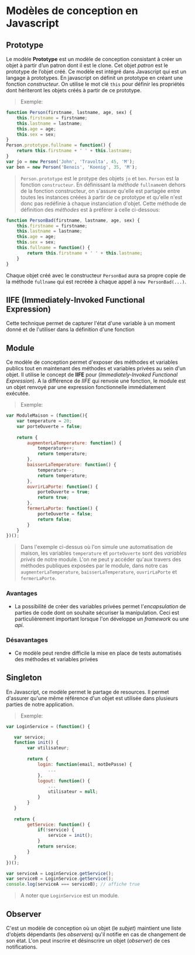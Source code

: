 # Modèles de conception en Javascript

## Prototype
Le modèle **Prototype** est un modèle de conception consistant à créer un objet à partir d’un patron dont il est le clone. Cet objet *patron* est le prototype de l’objet créé. 
Ce modèle est intégré dans Javascript qui est un langage à prototypes.
En javascript on définit un prototype en créant une fonction *constructeur*. On utilise le mot clé ```this``` pour définir les propriétés dont hériteront les objets créés à partir de ce prototype.

>Exemple: 
```js
function Person(firstname, lastname, age, sex) {
    this.firstname = firstname;
    this.lastname = lastname;
    this.age = age;
    this.sex = sex;
}
Person.prototype.fullname = function() {
    return this.firstname + ' ' + this.lastname;
}
var jo = new Person('John', 'Travolta', 45, 'M');
var ben = new Person('Benois', 'Koenig', 35, 'M');
```
>```Person.prototype``` est le protype des objets ```jo``` et ```ben```. ```Person``` est la fonction ```constructeur```.
>En définissant la *méthode*  ```fullname```en dehors de la fonction constructeur, on s'assure qu'elle est partagée entre toutes les instances créées à partir de ce prototype et qu'elle n'est donc pas redéfinie à chaque instanciation d'objet.
Cette méthode de définition des *méthodes* est à préférer à celle ci-dessous:
```js
function PersonBad(firstname, lastname, age, sex) {
    this.firstname = firstname;
    this.lastname = lastname;
    this.age = age;
    this.sex = sex;
    this.fullname = function() {
        return this.firstname + ' ' + this.lastname;
    }
}
```
Chaque objet créé avec le constructeur ```PersonBad``` aura sa propre copie de la méthode ```fullname``` qui est recréée à chaque appel à ```new PersonBad(...)```.
## IIFE (Immediately-Invoked Functional Expression)
Cette technique permet de capturer l'état d'une variable à un moment donné et de l'utiliser dans la définition d'une fonction 
## Module
Ce modèle de conception permet d'exposer des méthodes et variables publics tout en maintenant des méthodes et variables privées au sein d'un objet. Il utilise le concept de **IIFE** pour (*Immediately-Invoked Functional Expression*). A la différence de *IIFE* qui renvoie une fonction, le module est un objet renvoyé par une expression fonctionnelle immédiatement exécutée. 
> Exemple:
```js
var ModuleMaison = (function(){
    var temperature = 20;
    var porteOuverte = false;
    
    return {
        augmenterLaTemperature: function() {
            temperature++;
            return temperature;
        },
        baisserLaTemperature: function() {
            temperature--;
            return temperature;
        },
        ouvrirLaPorte: function() {
            porteOuverte = true;
            return true;
        },
        fermerLaPorte: function() {
            porteOuverte = false;
            return false;
        }
    }
})();
```
>Dans l'exemple ci-dessus où l'on simule une automatisation de maison, les variables ```temperature``` et ```porteOuverte``` sont des *variables privés* de notre module. L'on ne peut y accéder qu'aux travers des méthodes publiques exposées par le module, dans notre cas ```augmenterLaTemperature```, ```baisserLaTemperature```, ```ouvrirLaPorte``` et ```fermerLaPorte```.

### Avantages
* La possibilité de créer des variables privées permet l'*encapsulation* de parties de code dont on souhaite sécuriser la manipulation. Ceci est particulièrement important lorsque l'on développe un *framework* ou une *api*.

### Désavantages
* Ce modèle peut rendre difficile la mise en place de tests automatisés des méthodes et variables privées

## Singleton
En Javascript, ce modèle permet le partage de resources. Il permet d'assurer qu'une même référence d'un objet est utilisée dans plusieurs parties de notre application. 
>Exemple:
```js
var LoginService = (function() {

   var service;
   function init() {
        var utilisateur;
        
        return {
            login: function(email, motDePasse) {
                ...
            },
            logout: function() {
                ...
                utilisateur = null;
            }
        }
   }
   
   return {
        getService: function() {
            if(!service) {
                service = init();
            }
            return service;
        }
   }
})();

var serviceA = LoginService.getService();
var serviceB = LoginService.getService();
console.log(serviceA === serviceB); // affiche true
```
> A noter que ```LoginService``` est un module.

## Observer

C'est un modèle de conception où un objet (le *subjet*) maintient une liste d'objets dépendants (les *observers*) qu'il notifie en cas de changement de son état.
L'on peut inscrire et désinscrire un objet (*observer*) de ces notifications.
